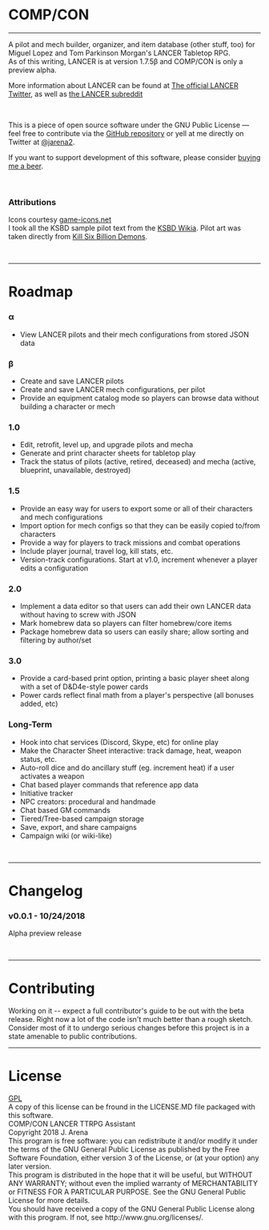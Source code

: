 <h1>COMP/CON</h1>
  <hr>
  <p>A pilot and mech builder, organizer, and item database (other stuff, too) for Miguel Lopez and Tom Parkinson Morgan's LANCER Tabletop RPG.
  <br>As of this writing, LANCER is at version 1.7.5β and COMP/CON is only a preview alpha.</p>
  <p>More information about LANCER can be found at  <a class="external-link" href="https://twitter.com/lancer_rpg">The official LANCER Twitter</a>, as well as <a class="external-link" href="https://www.reddit.com/r/LancerRPG/">the LANCER subreddit</a></p>
  <br>
  <p>This is a piece of open source software under the GNU Public License — feel free to contribute via the <a class="external-link" href="https://github.com/jarena3/compcon">GitHub repository</a> or yell at me directly on Twitter at <a class="external-link" href="https://www.twitter.com/jarena2">@jarena2</a>.</p>
  <p>If you want to support development of this software, please consider <a class="external-link" href="https://buymeacoff.ee/a7xoLjHfG">buying me a beer</a>.</p>
  <br>
  <h3>Attributions</h3>
  <p>Icons courtesy <a class="external-link" href="https://game-icons.net/">game-icons.net</a>
  <br>
  I took all the KSBD sample pilot text from the <a class="external-link" href="http://killsixbilliondemons.wikia.com/wiki/Main_Page">KSBD Wikia</a>. Pilot art was taken directly from <a class="external-link" href="https://killsixbilliondemons.com">Kill Six Billion Demons</a>.</p>
  <br>
  <hr>
<h1>Roadmap</h1>
  <h3>α</h3>
  <ul>
    <li>View LANCER pilots and their mech configurations from stored JSON data</li>
  </ul>
  <h3>β</h3>
  <ul>
    <li>Create and save LANCER pilots</li>
    <li>Create and save LANCER mech configurations, per pilot</li>
    <li>Provide an equipment catalog mode so players can browse data without building a character or mech</li>
  </ul>
  <h3>1.0</h3>
  <ul>
    <li>Edit, retrofit, level up, and upgrade pilots and mecha</li>
    <li>Generate and print character sheets for tabletop play</li>
    <li>Track the status of pilots (active, retired, deceased) and mecha (active, blueprint, unavailable, destroyed)</li>
  </ul>
  <h3>1.5</h3>
  <ul>
    <li>Provide an easy way for users to export some or all of their characters and mech configurations</li>
    <li>Import option for mech configs so that they can be easily copied to/from characters</li>
    <li>Provide a way for players to track missions and combat operations</li>
    <li>Include player journal, travel log, kill stats, etc.</li>
    <li>Version-track configurations. Start at v1.0, increment whenever a player edits a configuration</li>
  </ul>
  <h3>2.0</h3>
  <ul>
    <li>Implement a data editor so that users can add their own LANCER data without having to screw with JSON</li>
    <li>Mark homebrew data so players can filter homebrew/core items</li>
    <li>Package homebrew data so users can easily share; allow sorting and filtering by author/set</li>
  </ul>
  <h3>3.0</h3>
  <ul>
    <li>Provide a card-based print option, printing a basic player sheet along with a set of D&D4e-style power cards</li>
    <li>Power cards reflect final math from a player's perspective (all bonuses added, etc)</li>
  </ul>
  <h3>Long-Term</h3>
  <ul>
    <li>Hook into chat services (Discord, Skype, etc) for online play</li>
    <li>Make the Character Sheet interactive: track damage, heat, weapon status, etc.</li>
    <li>Auto-roll dice and do ancillary stuff (eg. increment heat) if a user activates a weapon</li>
    <li>Chat based player commands that reference app data</li>
    <li>Initiative tracker</li>
    <li>NPC creators: procedural and handmade</li>
    <li>Chat based GM commands</li>
    <li>Tiered/Tree-based campaign storage</li>
    <li>Save, export, and share campaigns</li>
    <li>Campaign wiki (or wiki-like)</li>
  </ul>
  <br>
  <hr>
<h1>Changelog</h1>
  <h3> v0.0.1 - 10/24/2018 </h3>
  <p>Alpha preview release</p>
  <br>
  <hr>
<h1>Contributing</h1>
  <p>Working on it -- expect a full contributor's guide to be out with the beta release. Right now a lot of the code isn't much better than a rough sketch. Consider most of it to undergo serious changes before this project is in a state amenable to public contributions.</p>
  <hr>
<h1>License</h1>
  <p>
    <a class="external-link" href="https://www.gnu.org/licenses/gpl-3.0.en.html">GPL</a>
    <br> A copy of this license can be fround in the LICENSE.MD file packaged with this software.
    <br>
    COMP/CON LANCER TTRPG Assistant
    <br>
    Copyright 2018 J. Arena
    <br>
    This program is free software: you can redistribute it and/or modify
    it under the terms of the GNU General Public License as published by
    the Free Software Foundation, either version 3 of the License, or
    (at your option) any later version.
    <br>
    This program is distributed in the hope that it will be useful,
    but WITHOUT ANY WARRANTY; without even the implied warranty of
    MERCHANTABILITY or FITNESS FOR A PARTICULAR PURPOSE. See the
    GNU General Public License for more details.
    <br>
    You should have received a copy of the GNU General Public License
    along with this program. If not, see http://www.gnu.org/licenses/.
  </p>
  <br><br>